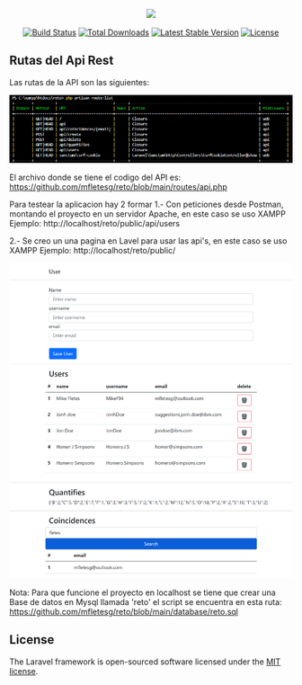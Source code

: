 <p align="center"><a href="https://laravel.com" target="_blank"><img src="https://raw.githubusercontent.com/laravel/art/master/logo-lockup/5%20SVG/2%20CMYK/1%20Full%20Color/laravel-logolockup-cmyk-red.svg" width="400"></a></p>

<p align="center">
<a href="https://travis-ci.org/laravel/framework"><img src="https://travis-ci.org/laravel/framework.svg" alt="Build Status"></a>
<a href="https://packagist.org/packages/laravel/framework"><img src="https://img.shields.io/packagist/dt/laravel/framework" alt="Total Downloads"></a>
<a href="https://packagist.org/packages/laravel/framework"><img src="https://img.shields.io/packagist/v/laravel/framework" alt="Latest Stable Version"></a>
<a href="https://packagist.org/packages/laravel/framework"><img src="https://img.shields.io/packagist/l/laravel/framework" alt="License"></a>
</p>

## Rutas del Api Rest
Las rutas de la API son las siguientes:
<p align="center">
    <img src="https://raw.githubusercontent.com/mfletesg/reto/main/public/img/rutas.png" alt="License">
</p>

El archivo donde se tiene el codigo del API es:
https://github.com/mfletesg/reto/blob/main/routes/api.php

Para testear la aplicacion hay 2 formar
1.- Con peticiones desde Postman, montando el proyecto en un servidor Apache, en este caso se uso XAMPP
Ejemplo: http://localhost/reto/public/api/users

2.- Se creo un una pagina en Lavel  para usar las api's, en este caso se uso XAMPP
Ejemplo: http://localhost/reto/public/

<p align="center">
    <img src="https://raw.githubusercontent.com/mfletesg/reto/main/public/img/screen.png" alt="License">
</p>

Nota: Para que funcione el proyecto en localhost se tiene que crear una Base de datos en Mysql llamada 'reto' el script se encuentra en esta ruta: https://github.com/mfletesg/reto/blob/main/database/reto.sql

## License

The Laravel framework is open-sourced software licensed under the [MIT license](https://opensource.org/licenses/MIT).
